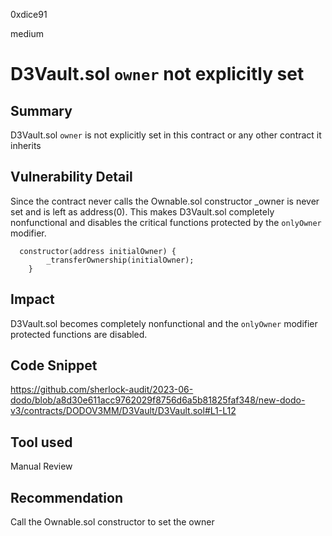 0xdice91

medium

# D3Vault.sol `owner` not  explicitly set

## Summary
D3Vault.sol `owner` is not explicitly set in this contract or any other contract it inherits
## Vulnerability Detail
Since the contract never calls the Ownable.sol constructor _owner is never set and is left as address(0). This makes D3Vault.sol completely nonfunctional and disables the critical functions protected by the `onlyOwner` modifier.
```solidity
  constructor(address initialOwner) {
        _transferOwnership(initialOwner);
    }
```
## Impact
D3Vault.sol becomes completely nonfunctional and the `onlyOwner` modifier protected functions are disabled.
## Code Snippet
https://github.com/sherlock-audit/2023-06-dodo/blob/a8d30e611acc9762029f8756d6a5b81825faf348/new-dodo-v3/contracts/DODOV3MM/D3Vault/D3Vault.sol#L1-L12
## Tool used
Manual Review

## Recommendation
Call the Ownable.sol constructor to set the owner